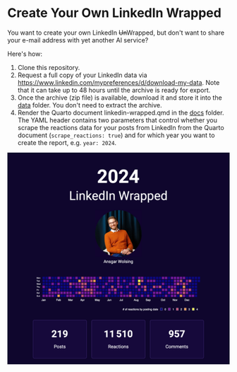 # Create Your Own LinkedIn Wrapped

You want to create your own LinkedIn <s>Un</s>Wrapped, but don't want to share your 
e-mail address with yet another AI service?

Here's how:

1. Clone this repository.
2. Request a full copy of your LinkedIn data via https://www.linkedin.com/mypreferences/d/download-my-data. Note that it can take up to 48 hours until the archive is ready for export.
3. Once the archive (zip file) is available, download it and store it into the [data](bydata/linkedin-wrapped/tree/main/data) folder. You don't need to extract the archive.
4. Render the Quarto document linkedin-wrapped.qmd in the [docs](bydata/linkedin-wrapped/tree/main/docs) folder. The YAML header contains two parameters that control whether you scrape the reactions data for your posts from LinkedIn from the Quarto document (`scrape_reactions: true`) and for which year you want to create the report, e.g. `year: 2024`.

[![LinkedIn Wrapped cover page](docs/media/linkedin-wrapped-title.png)](https://github.com/bydata/linkedin-wrapped/blob/main/docs/linkedin-wrapped.pdf)
